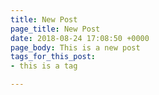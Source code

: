 ```yaml
---
title: New Post
page_title: New Post
date: 2018-08-24 17:08:50 +0000
page_body: This is a new post
tags_for_this_post:
- this is a tag

---
```

